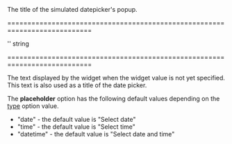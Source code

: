 <!--**
/*-------------------------------------------
    Auto-generated file. Do not modify.
-------------------------------------------

**-->
<!--d-->The title of the simulated datepicker's popup.<!--/d-->
===========================================================================
<!--default-->''<!--/default-->
<!--type-->string<!--/type-->
===========================================================================

<!--shortDescription-->
The text displayed by the widget when the widget value is not yet specified. This text is also used as a title of the date picker.
<!--/shortDescription-->

<!--fullDescription-->
The **placeholder** option has the following default values depending on the [type](/Documentation/ApiReference/UI_Widgets/dxDateBox/Configuration/#type) option value.

- "date" - the default value is "Select date"
- "time" - the default value is "Select time"
- "datetime" - the default value is "Select date and time"


<!--/fullDescription-->